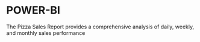 # POWER-BI
The Pizza Sales Report provides a comprehensive analysis of daily, weekly, and monthly sales performance
